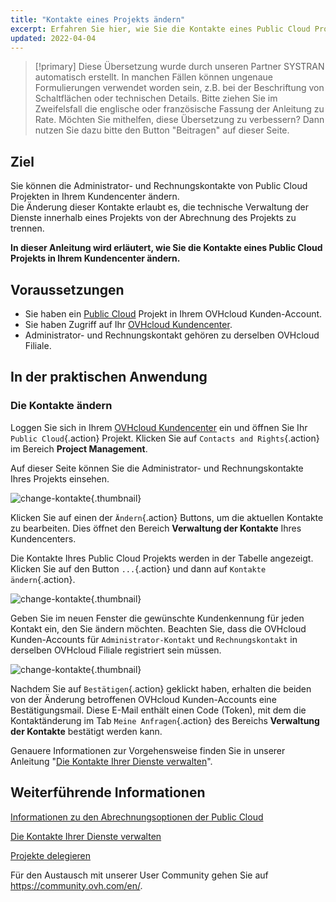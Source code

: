 ```yaml
---
title: "Kontakte eines Projekts ändern"
excerpt: Erfahren Sie hier, wie Sie die Kontakte eines Public Cloud Projekts verwalten
updated: 2022-04-04
---
```


> [!primary]
> Diese Übersetzung wurde durch unseren Partner SYSTRAN automatisch erstellt. In manchen Fällen können ungenaue Formulierungen verwendet worden sein, z.B. bei der Beschriftung von Schaltflächen oder technischen Details. Bitte ziehen Sie im Zweifelsfall die englische oder französische Fassung der Anleitung zu Rate. Möchten Sie mithelfen, diese Übersetzung zu verbessern? Dann nutzen Sie dazu bitte den Button "Beitragen" auf dieser Seite.
>

## Ziel

Sie können die Administrator- und Rechnungskontakte von Public Cloud Projekten in Ihrem Kundencenter ändern.<br>
Die Änderung dieser Kontakte erlaubt es, die technische Verwaltung der Dienste innerhalb eines Projekts von der Abrechnung des Projekts zu trennen.

**In dieser Anleitung wird erläutert, wie Sie die Kontakte eines Public Cloud Projekts in Ihrem Kundencenter ändern.**

## Voraussetzungen

- Sie haben ein [Public Cloud](https://www.ovhcloud.com/de/public-cloud) Projekt in Ihrem OVHcloud Kunden-Account.
- Sie haben Zugriff auf Ihr [OVHcloud Kundencenter](/links/manager).
- Administrator- und Rechnungskontakt gehören zu derselben OVHcloud Filiale.

## In der praktischen Anwendung

### Die Kontakte ändern

Loggen Sie sich in Ihrem [OVHcloud Kundencenter](/links/manager) ein und öffnen Sie Ihr `Public Cloud`{.action} Projekt. Klicken Sie auf `Contacts and Rights`{.action} im Bereich **Project Management**.

Auf dieser Seite können Sie die Administrator- und Rechnungskontakte Ihres Projekts einsehen.

![change-kontakte](images/contact1.png){.thumbnail}

Klicken Sie auf einen der `Ändern`{.action} Buttons, um die aktuellen Kontakte zu bearbeiten. Dies öffnet den Bereich **Verwaltung der Kontakte** Ihres Kundencenters.

Die Kontakte Ihres Public Cloud Projekts werden in der Tabelle angezeigt. Klicken Sie auf den Button `...`{.action} und dann auf `Kontakte ändern`{.action}.

![change-kontakte](images/contactchange.png){.thumbnail}

Geben Sie im neuen Fenster die gewünschte Kundenkennung für jeden Kontakt ein, den Sie ändern möchten. Beachten Sie, dass die OVHcloud Kunden-Accounts für `Administrator-Kontakt` und `Rechnungskontakt` in derselben OVHcloud Filiale registriert sein müssen.

![change-kontakte](images/contactchange1.png){.thumbnail}

Nachdem Sie auf `Bestätigen`{.action} geklickt haben, erhalten die beiden von der Änderung betroffenen OVHcloud Kunden-Accounts eine Bestätigungsmail. Diese E-Mail enthält einen Code (Token), mit dem die Kontaktänderung im Tab `Meine Anfragen`{.action} des Bereichs **Verwaltung der Kontakte** bestätigt werden kann.

Genauere Informationen zur Vorgehensweise finden Sie in unserer Anleitung "[Die Kontakte Ihrer Dienste verwalten](/pages/account_and_service_management/account_information/managing_contacts)".

## Weiterführende Informationen

[Informationen zu den Abrechnungsoptionen der Public Cloud](/pages/public_cloud/compute/analyze_billing)

[Die Kontakte Ihrer Dienste verwalten](/pages/account_and_service_management/account_information/managing_contacts)

[Projekte delegieren](/pages/public_cloud/compute/delegate_projects)

Für den Austausch mit unserer User Community gehen Sie auf <https://community.ovh.com/en/>.